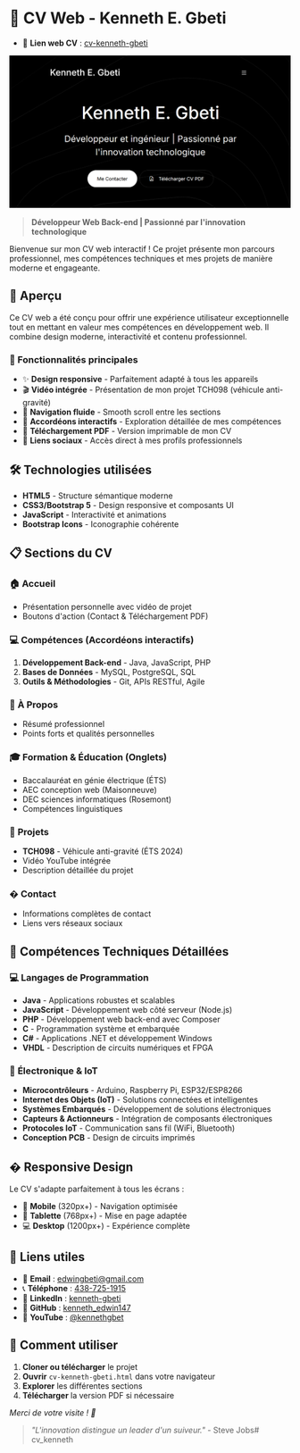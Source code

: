 # 🚀 CV Web - Kenneth E. Gbeti

- 🐙 **Lien web CV** : [cv-kenneth-gbeti](https://github.com/kenneth_edwin147)

![Cv web](./readme_img.png)

> **Développeur Web Back-end | Passionné par l'innovation technologique**

Bienvenue sur mon CV web interactif ! Ce projet présente mon parcours professionnel, mes compétences techniques et mes projets de manière moderne et engageante.

## 🎯 Aperçu

Ce CV web a été conçu pour offrir une expérience utilisateur exceptionnelle tout en mettant en valeur mes compétences en développement web. Il combine design moderne, interactivité et contenu professionnel.

### 🌟 Fonctionnalités principales

- ✨ **Design responsive** - Parfaitement adapté à tous les appareils
- 🎬 **Vidéo intégrée** - Présentation de mon projet TCH098 (véhicule anti-gravité)
- 📱 **Navigation fluide** - Smooth scroll entre les sections
- 🎨 **Accordéons interactifs** - Exploration détaillée de mes compétences
- 📄 **Téléchargement PDF** - Version imprimable de mon CV
- 🔗 **Liens sociaux** - Accès direct à mes profils professionnels

## 🛠️ Technologies utilisées

- **HTML5** - Structure sémantique moderne
- **CSS3/Bootstrap 5** - Design responsive et composants UI
- **JavaScript** - Interactivité et animations
- **Bootstrap Icons** - Iconographie cohérente

## 📋 Sections du CV

### 🏠 **Accueil**
- Présentation personnelle avec vidéo de projet
- Boutons d'action (Contact & Téléchargement PDF)

### 💻 **Compétences** (Accordéons interactifs)
1. **Développement Back-end** - Java, JavaScript, PHP
2. **Bases de Données** - MySQL, PostgreSQL, SQL
3. **Outils & Méthodologies** - Git, APIs RESTful, Agile

### 👤 **À Propos**
- Résumé professionnel
- Points forts et qualités personnelles

### 🎓 **Formation & Éducation** (Onglets)
- Baccalauréat en génie électrique (ÉTS)
- AEC conception web (Maisonneuve)
- DEC sciences informatiques (Rosemont)
- Compétences linguistiques

### 🚀 **Projets**
- **TCH098** - Véhicule anti-gravité (ÉTS 2024)
- Vidéo YouTube intégrée
- Description détaillée du projet

### � **Contact**
- Informations complètes de contact
- Liens vers réseaux sociaux

## 🔧 Compétences Techniques Détaillées

### 💻 **Langages de Programmation**
- **Java** - Applications robustes et scalables
- **JavaScript** - Développement web côté serveur (Node.js)
- **PHP** - Développement web back-end avec Composer
- **C** - Programmation système et embarquée
- **C#** - Applications .NET et développement Windows
- **VHDL** - Description de circuits numériques et FPGA

### 🔌 **Électronique & IoT**
- **Microcontrôleurs** - Arduino, Raspberry Pi, ESP32/ESP8266
- **Internet des Objets (IoT)** - Solutions connectées et intelligentes
- **Systèmes Embarqués** - Développement de solutions électroniques
- **Capteurs & Actionneurs** - Intégration de composants électroniques
- **Protocoles IoT** - Communication sans fil (WiFi, Bluetooth)
- **Conception PCB** - Design de circuits imprimés

## � Responsive Design

Le CV s'adapte parfaitement à tous les écrans :
- 📱 **Mobile** (320px+) - Navigation optimisée
- 📱 **Tablette** (768px+) - Mise en page adaptée
- 💻 **Desktop** (1200px+) - Expérience complète

## 🔗 Liens utiles

- 📧 **Email** : [edwingbeti@gmail.com](mailto:edwingbeti@gmail.com)
- 📞 **Téléphone** : [438-725-1915](tel:438-725-1915)
- 💼 **LinkedIn** : [kenneth-gbeti](https://www.linkedin.com/in/kenneth-gbeti)
- 🐙 **GitHub** : [kenneth_edwin147](https://github.com/kenneth_edwin147)
- 🎥 **YouTube** : [@kennethgbet](https://youtube.com/@kennethgbet)

## 🚀 Comment utiliser

1. **Cloner ou télécharger** le projet
2. **Ouvrir** `cv-kenneth-gbeti.html` dans votre navigateur
3. **Explorer** les différentes sections
4. **Télécharger** la version PDF si nécessaire


*Merci de votre visite ! 🙏*

> *"L'innovation distingue un leader d'un suiveur."* - Steve Jobs# cv_kenneth
